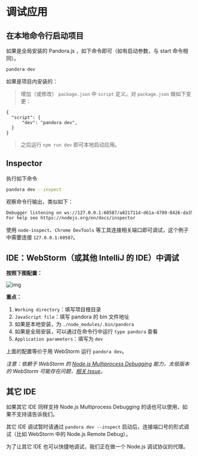 # 调试应用

## 在本地命令行启动项目

如果是全局安装的 Pandora.js ，如下命令即可（如有启动参数，与 start 命令相同）。

```bash
pandora dev
```

如果是项目内安装的：

> 增加（或修改） `package.json` 中 `script` 定义。对 `package.json` 做如下变更：

```
{
  "script": {
      "dev": "pandora dev",
  }
}
```

> 之后运行 `npm run dev` 即可本地启动应用。


## Inspector

执行如下命令

```bash
pandora dev --inspect
```

观察命令行输出，类似如下：

```bash
Debugger listening on ws://127.0.0.1:60587/a8217114-d61a-4789-8426-da350a88c1da
For help see https://nodejs.org/en/docs/inspector
```

使用 `node-inspect`、`Chrome DevTools` 等工具连接相关端口即可调试，这个例子中需要连接 `127.0.0.1:60587`。

## IDE：WebStorm（或其他 IntelliJ 的 IDE）中调试

**按照下图配置：**

![img](https://img.alicdn.com/tfs/TB1EY5.khTI8KJjSspiXXbM4FXa-2352-1556.png)

**重点：**

1. `Working directory`：填写项目根目录
2. `JavaScript file`：填写 pandora 的 bin 文件地址
  1. 如果是本地安装，为 `./node_modules/.bin/pandora`
  2. 如果是全局安装，可以通过在命令行中运行 `type pandora` 查看
3. `Application parameters`：填写为 `dev`

上面的配置等价于用 WebStorm 运行 `pandora dev`。

_注意：依赖于 WebStorm 的 [Node.js Multiprocess Debugging](https://www.jetbrains.com/help/webstorm/running-and-debugging-node-js.html) 能力，太低版本的 WebStorm 可能存在问题，[相关 Issue](https://youtrack.jetbrains.com/issue/WEB-27312)。_



## 其它 IDE

如果其它 IDE 同样支持 Node.js Multiprocess Debugging 的话也可以使用，如果不支持请告诉我们。

其它 IDE 调试暂时请通过 `pandora dev --inspect` 启动后，连接端口号的形式调试（比如 WebStorm 中的 Node.js Remote Debug）。

为了让其它 IDE 也可以快捷地调试，我们正在做一个 Node.js 调试协议的代理。

